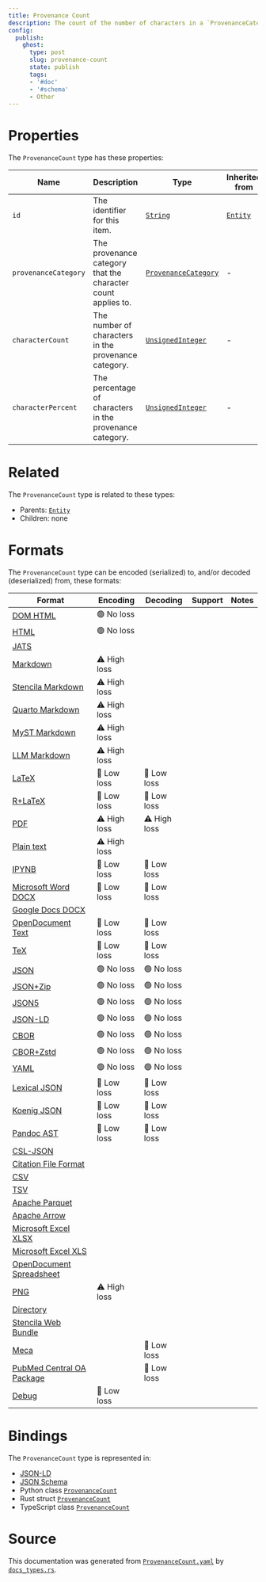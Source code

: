 ```yaml
---
title: Provenance Count
description: The count of the number of characters in a `ProvenanceCategory` within an entity.
config:
  publish:
    ghost:
      type: post
      slug: provenance-count
      state: publish
      tags:
      - '#doc'
      - '#schema'
      - Other
---
```


# Properties

The `ProvenanceCount` type has these properties:

| Name                 | Description                                                  | Type                                                                                        | Inherited from                                                     | `JSON-LD @id`                        | Aliases                                      |
| -------------------- | ------------------------------------------------------------ | ------------------------------------------------------------------------------------------- | ------------------------------------------------------------------ | ------------------------------------ | -------------------------------------------- |
| `id`                 | The identifier for this item.                                | [`String`](https://stencila.ghost.io/docs/reference/schema/string)                          | [`Entity`](https://stencila.ghost.io/docs/reference/schema/entity) | [`schema:id`](https://schema.org/id) | -                                            |
| `provenanceCategory` | The provenance category that the character count applies to. | [`ProvenanceCategory`](https://stencila.ghost.io/docs/reference/schema/provenance-category) | -                                                                  | `stencila:provenanceCategory`        | `provenance-category`, `provenance_category` |
| `characterCount`     | The number of characters in the provenance category.         | [`UnsignedInteger`](https://stencila.ghost.io/docs/reference/schema/unsigned-integer)       | -                                                                  | `stencila:characterCount`            | `character-count`, `character_count`         |
| `characterPercent`   | The percentage of characters in the provenance category.     | [`UnsignedInteger`](https://stencila.ghost.io/docs/reference/schema/unsigned-integer)       | -                                                                  | `stencila:characterPercent`          | `character-percent`, `character_percent`     |

# Related

The `ProvenanceCount` type is related to these types:

- Parents: [`Entity`](https://stencila.ghost.io/docs/reference/schema/entity)
- Children: none

# Formats

The `ProvenanceCount` type can be encoded (serialized) to, and/or decoded (deserialized) from, these formats:

| Format                                                                              | Encoding     | Decoding     | Support | Notes |
| ----------------------------------------------------------------------------------- | ------------ | ------------ | ------- | ----- |
| [DOM HTML](https://stencila.ghost.io/docs/reference/formats/dom.html)               | 🟢 No loss    |              |         |
| [HTML](https://stencila.ghost.io/docs/reference/formats/html)                       | 🟢 No loss    |              |         |
| [JATS](https://stencila.ghost.io/docs/reference/formats/jats)                       |              |              |         |
| [Markdown](https://stencila.ghost.io/docs/reference/formats/md)                     | ⚠️ High loss |              |         |
| [Stencila Markdown](https://stencila.ghost.io/docs/reference/formats/smd)           | ⚠️ High loss |              |         |
| [Quarto Markdown](https://stencila.ghost.io/docs/reference/formats/qmd)             | ⚠️ High loss |              |         |
| [MyST Markdown](https://stencila.ghost.io/docs/reference/formats/myst)              | ⚠️ High loss |              |         |
| [LLM Markdown](https://stencila.ghost.io/docs/reference/formats/llmd)               | ⚠️ High loss |              |         |
| [LaTeX](https://stencila.ghost.io/docs/reference/formats/latex)                     | 🔷 Low loss   | 🔷 Low loss   |         |
| [R+LaTeX](https://stencila.ghost.io/docs/reference/formats/rnw)                     | 🔷 Low loss   | 🔷 Low loss   |         |
| [PDF](https://stencila.ghost.io/docs/reference/formats/pdf)                         | ⚠️ High loss | ⚠️ High loss |         |
| [Plain text](https://stencila.ghost.io/docs/reference/formats/text)                 | ⚠️ High loss |              |         |
| [IPYNB](https://stencila.ghost.io/docs/reference/formats/ipynb)                     | 🔷 Low loss   | 🔷 Low loss   |         |
| [Microsoft Word DOCX](https://stencila.ghost.io/docs/reference/formats/docx)        | 🔷 Low loss   | 🔷 Low loss   |         |
| [Google Docs DOCX](https://stencila.ghost.io/docs/reference/formats/gdocx)          |              |              |         |
| [OpenDocument Text](https://stencila.ghost.io/docs/reference/formats/odt)           | 🔷 Low loss   | 🔷 Low loss   |         |
| [TeX](https://stencila.ghost.io/docs/reference/formats/tex)                         | 🔷 Low loss   | 🔷 Low loss   |         |
| [JSON](https://stencila.ghost.io/docs/reference/formats/json)                       | 🟢 No loss    | 🟢 No loss    |         |
| [JSON+Zip](https://stencila.ghost.io/docs/reference/formats/json.zip)               | 🟢 No loss    | 🟢 No loss    |         |
| [JSON5](https://stencila.ghost.io/docs/reference/formats/json5)                     | 🟢 No loss    | 🟢 No loss    |         |
| [JSON-LD](https://stencila.ghost.io/docs/reference/formats/jsonld)                  | 🟢 No loss    | 🟢 No loss    |         |
| [CBOR](https://stencila.ghost.io/docs/reference/formats/cbor)                       | 🟢 No loss    | 🟢 No loss    |         |
| [CBOR+Zstd](https://stencila.ghost.io/docs/reference/formats/cbor.zstd)             | 🟢 No loss    | 🟢 No loss    |         |
| [YAML](https://stencila.ghost.io/docs/reference/formats/yaml)                       | 🟢 No loss    | 🟢 No loss    |         |
| [Lexical JSON](https://stencila.ghost.io/docs/reference/formats/lexical)            | 🔷 Low loss   | 🔷 Low loss   |         |
| [Koenig JSON](https://stencila.ghost.io/docs/reference/formats/koenig)              | 🔷 Low loss   | 🔷 Low loss   |         |
| [Pandoc AST](https://stencila.ghost.io/docs/reference/formats/pandoc)               | 🔷 Low loss   | 🔷 Low loss   |         |
| [CSL-JSON](https://stencila.ghost.io/docs/reference/formats/csl)                    |              |              |         |
| [Citation File Format](https://stencila.ghost.io/docs/reference/formats/cff)        |              |              |         |
| [CSV](https://stencila.ghost.io/docs/reference/formats/csv)                         |              |              |         |
| [TSV](https://stencila.ghost.io/docs/reference/formats/tsv)                         |              |              |         |
| [Apache Parquet](https://stencila.ghost.io/docs/reference/formats/parquet)          |              |              |         |
| [Apache Arrow](https://stencila.ghost.io/docs/reference/formats/arrow)              |              |              |         |
| [Microsoft Excel XLSX](https://stencila.ghost.io/docs/reference/formats/xlsx)       |              |              |         |
| [Microsoft Excel XLS](https://stencila.ghost.io/docs/reference/formats/xls)         |              |              |         |
| [OpenDocument Spreadsheet](https://stencila.ghost.io/docs/reference/formats/ods)    |              |              |         |
| [PNG](https://stencila.ghost.io/docs/reference/formats/png)                         | ⚠️ High loss |              |         |
| [Directory](https://stencila.ghost.io/docs/reference/formats/directory)             |              |              |         |
| [Stencila Web Bundle](https://stencila.ghost.io/docs/reference/formats/swb)         |              |              |         |
| [Meca](https://stencila.ghost.io/docs/reference/formats/meca)                       |              | 🔷 Low loss   |         |
| [PubMed Central OA Package](https://stencila.ghost.io/docs/reference/formats/pmcoa) |              | 🔷 Low loss   |         |
| [Debug](https://stencila.ghost.io/docs/reference/formats/debug)                     | 🔷 Low loss   |              |         |

# Bindings

The `ProvenanceCount` type is represented in:

- [JSON-LD](https://stencila.org/ProvenanceCount.jsonld)
- [JSON Schema](https://stencila.org/ProvenanceCount.schema.json)
- Python class [`ProvenanceCount`](https://github.com/stencila/stencila/blob/main/python/python/stencila/types/provenance_count.py)
- Rust struct [`ProvenanceCount`](https://github.com/stencila/stencila/blob/main/rust/schema/src/types/provenance_count.rs)
- TypeScript class [`ProvenanceCount`](https://github.com/stencila/stencila/blob/main/ts/src/types/ProvenanceCount.ts)

# Source

This documentation was generated from [`ProvenanceCount.yaml`](https://github.com/stencila/stencila/blob/main/schema/ProvenanceCount.yaml) by [`docs_types.rs`](https://github.com/stencila/stencila/blob/main/rust/schema-gen/src/docs_types.rs).
